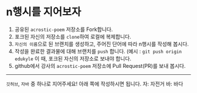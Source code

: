 # n행시를 지어보자

1. 공유된 `acrostic-poem` 저장소를 Fork합니다.
2. 포크된 자신의 저장소를 `clone`하여 로컬에 복제합니다.
3. `자신의 이름`으로 된 브랜치를 생성하고, 주어진 단어에 따라 n행시를 작성해 봅시다.
4. 작성을 완료한 결과물에 대해 브랜치를 `push` 합니다. (예시 : `git push origin edukyle` 이 때, 포크된 자신의 저장소로 보내야 합니다.
5. github에서 강사의 `acrostic-poem` 저장소에 Pull Request(PR)를 보내 봅시다.

---

`깃허브`, `자바` 중 하나로 지어주세요! 아래 쪽에 작성하시면 됩니다.
자: 자전거
바: 바다